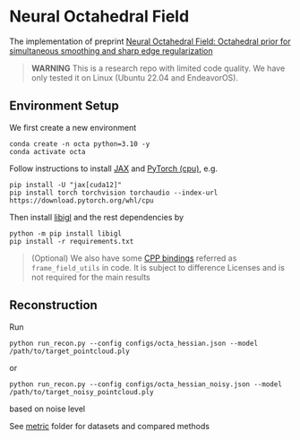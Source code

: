 # Neural Octahedral Field

The implementation of preprint [Neural Octahedral Field: Octahedral prior for simultaneous smoothing and sharp edge regularization](https://arxiv.org/abs/2408.00303)

> **WARNING** This is a research repo with limited code quality. We have only tested it on Linux (Ubuntu 22.04 and EndeavorOS).

## Environment Setup
We first create a new environment
```
conda create -n octa python=3.10 -y
conda activate octa
```
Follow instructions to install [JAX](https://github.com/google/jax?tab=readme-ov-file#installation) and [PyTorch (cpu)](https://pytorch.org/get-started/locally/), e.g.
```
pip install -U "jax[cuda12]"
pip install torch torchvision torchaudio --index-url https://download.pytorch.org/whl/cpu
```
Then install [libigl](https://github.com/libigl/libigl-python-bindings) and the rest dependencies by
```
python -m pip install libigl
pip install -r requirements.txt
```
> (Optional) We also have some
[CPP bindings](https://github.com/Ankbzpx/frame-field-utils) referred as `frame_field_utils` in code. It is subject to difference Licenses and is not required for the main results

## Reconstruction
Run
```
python run_recon.py --config configs/octa_hessian.json --model /path/to/target_pointcloud.ply
```
or
```
python run_recon.py --config configs/octa_hessian_noisy.json --model /path/to/target_noisy_pointcloud.ply
```
based on noise level

See [metric](./metric) folder for datasets and compared methods
